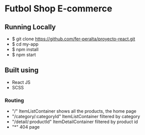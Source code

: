 # Futbol Shop E-commerce

## Running Locally

- $ git clone https://github.com/fer-peralta/proyecto-react.git
- $ cd my-app
- $ npm install
- $ npm start

## Built using

- React JS
- SCSS

### Routing

- "/" ItemListContainer shows all the products, the home page
- "/category/:categoryId" ItemListContainer filtered by category
- "/detail/:productId" ItemDetailContainer filtered by product id
- "*" 404 page
